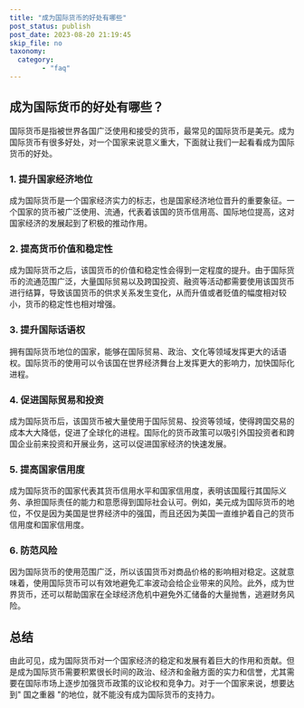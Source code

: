 ```yaml
---
title: "成为国际货币的好处有哪些"
post_status: publish
post_date: 2023-08-20 21:19:45
skip_file: no
taxonomy:
  category:
        - "faq"
---
```


## 成为国际货币的好处有哪些？

国际货币是指被世界各国广泛使用和接受的货币，最常见的国际货币是美元。成为国际货币有很多好处，对一个国家来说意义重大，下面就让我们一起看看成为国际货币的好处。

### 1. 提升国家经济地位

成为国际货币是一个国家经济实力的标志，也是国家经济地位晋升的重要象征。一个国家的货币被广泛使用、流通，代表着该国的货币信用高、国际地位提高，这对国家经济的发展起到了积极的推动作用。

### 2. 提高货币价值和稳定性

成为国际货币之后，该国货币的价值和稳定性会得到一定程度的提升。由于国际货币的流通范围广泛，大量国际贸易以及跨国投资、融资等活动都需要使用该国货币进行结算，导致该国货币的供求关系发生变化，从而升值或者贬值的幅度相对较小，货币的稳定性也相对增强。

### 3. 提升国际话语权

拥有国际货币地位的国家，能够在国际贸易、政治、文化等领域发挥更大的话语权。国际货币的使用可以令该国在世界经济舞台上发挥更大的影响力，加快国际化进程。

### 4. 促进国际贸易和投资

成为国际货币后，该国货币被大量使用于国际贸易、投资等领域，使得跨国交易的成本大大降低，促进了全球化的进程。国际化的货币政策可以吸引外国投资者和跨国企业前来投资和开展业务，这可以促进国家经济的快速发展。

### 5. 提高国家信用度

成为国际货币的国家代表其货币信用水平和国家信用度，表明该国履行其国际义务、承担国际责任的能力和意愿得到国际社会认可。例如，美元成为国际货币的地位，不仅是因为美国是世界经济中的强国，而且还因为美国一直维护着自己的货币信用度和国家信用度。

### 6. 防范风险

因为国际货币的使用范围广泛，所以该国货币对商品价格的影响相对稳定。这就意味着，使用国际货币可以有效地避免汇率波动会给企业带来的风险。此外，成为世界货币，还可以帮助国家在全球经济危机中避免外汇储备的大量抛售，逃避财务风险。

## 总结

由此可见，成为国际货币对一个国家经济的稳定和发展有着巨大的作用和贡献。但是成为国际货币需要积累很长时间的政治、经济和金融方面的实力和信誉，尤其需要在国际市场上逐步加强货币政策的议论权和竞争力。对于一个国家来说，想要达到" 国之重器 "的地位，就不能没有成为国际货币的支持力。
